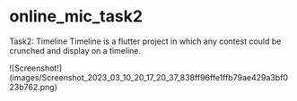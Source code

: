 # online_mic_task2
Task2: Timeline
Timeline is a flutter project in which any contest could be crunched and display on a timeline.
<div style="width:200px,height:200px">![Screenshot!](images/Screenshot_2023_03_10_20_17_20_37_838ff96ffe1ffb79ae429a3bf023b762.png)
</div>
